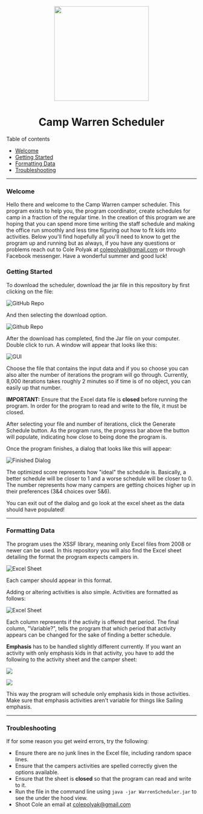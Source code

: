 <center>
	<img src="https://external-content.duckduckgo.com/iu/?u=https%3A%2F%2Ftse4.mm.bing.net%2Fth%3Fid%3DOIP.1fTmJYEvdd8nf7Ufb5uG1AHaHa%26pid%3DApi&f=1" height=250>
	<h1> Camp Warren Scheduler</h1>
</center>
Table of contents

* [Welcome](#Welcome)
* [Getting Started](# "Getting Started")
* [Formatting Data](# "Formatting Data")
* [Troubleshooting](#Troubleshooting)
***
### Welcome
Hello there and welcome to the Camp Warren camper scheduler. 
This program exists to help you, the program coordinator, create schedules for camp in a fraction of the regular time. In the creation of this program we are hoping that you can spend more time writing the staff schedule and making the office run smoothly and less time figuring out how to fit kids into activities. Below you'll find hopefully all you'll need to know to get the program up and running but as always, if you have any questions or problems reach out to Cole Polyak at colepolyak@gmail.com or through Facebook messenger. 
Have a wonderful summer and good luck!

### Getting Started
To download the scheduler, download the jar file in this repository by first clicking on the file:

![GitHub Repo](https://i.imgur.com/B9pTTcW.jpg)

And then selecting the download option.

![Github Repo](https://i.imgur.com/E51cH9A.jpg)

After the download has completed, find the Jar file on your computer. Double click to run. A window will appear that looks like this: 

![GUI](https://i.imgur.com/oNglO1r.jpg)

Choose the file that contains the input data and if you so choose you can also alter the number of iterations the program will go through. Currently, 8,000 iterations takes roughly 2 minutes so if time is of no object, you can easily up that number. 

**IMPORTANT:** Ensure that the Excel data file is **closed** before running the program. In order for the program to read and write to the file, it must be closed.

After selecting your file and number of iterations, click the Generate Schedule button. As the program runs, the progress bar above the button will populate, indicating how close to being done the program is.

Once the program finishes, a dialog that looks like this will appear:

![Finished Dialog](https://i.imgur.com/tjPwvav.jpg)

The optimized score represents how "ideal" the schedule is. Basically, a better schedule will be closer to 1 and a worse schedule will be closer to 0. The number represents how many campers are getting choices higher up in their preferences (3&4 choices over 5&6).

You can exit out of the dialog and go look at the excel sheet as the data should have populated!

***
### Formatting Data
The program uses the XSSF library, meaning only Excel files from 2008 or newer can be used. In this repository you will also find the Excel sheet detailing the format the program expects campers in. 

![Excel Sheet](https://i.imgur.com/2OBX1id.jpg)

Each camper should appear in this format. 

Adding or altering activities is also simple. Activities are formatted as follows:

![Excel Sheet](https://i.imgur.com/A4XFCT1.jpg)

Each column represents if the activity is offered that period. The final column,
"Variable?", tells the program that which period that activity appears can be changed for the sake of finding a better schedule. 

**Emphasis** has to be handled slightly different currently. If you want an activity with only emphasis kids in that activity, you have to add the following to the activity sheet and the camper sheet:

![](https://i.imgur.com/3mo4xCl.jpg)

![](https://i.imgur.com/C4ETCXs.jpg)

This way the program will schedule only emphasis kids in those activities. Make sure that emphasis activities aren't variable for things like Sailing emphasis. 
***
### Troubleshooting
If for some reason you get weird errors, try the following:
* Ensure there are no junk lines in the Excel file, including random space lines.
* Ensure that the campers activities are spelled correctly given the options available.
* Ensure that the sheet is **closed** so that the program can read and write to it. 
* Run the file in the command line using `java -jar WarrenScheduler.jar` to see the under the hood view.
* Shoot Cole an email at colepolyak@gmail.com



